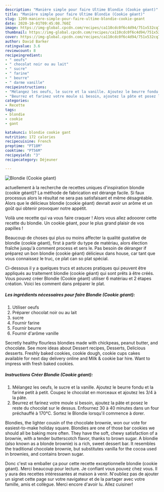 ```yaml
---
description: "Manière simple pour faire Ultime Blondie (Cookie géant)"
title: "Manière simple pour faire Ultime Blondie (Cookie géant)"
slug: 1209-maniere-simple-pour-faire-ultime-blondie-cookie-geant
date: 2020-10-01T09:45:08.760Z
image: https://img-global.cpcdn.com/recipes/ca110cdc0f6c4d94/751x532cq70/blondie-cookie-geant-photo-principale-de-la-recette.jpg
thumbnail: https://img-global.cpcdn.com/recipes/ca110cdc0f6c4d94/751x532cq70/blondie-cookie-geant-photo-principale-de-la-recette.jpg
cover: https://img-global.cpcdn.com/recipes/ca110cdc0f6c4d94/751x532cq70/blondie-cookie-geant-photo-principale-de-la-recette.jpg
author: David Barker
ratingvalue: 3.6
reviewcount: 8
recipeingredient:
- " oeufs"
- " chocolat noir ou au lait"
- " sucre"
- " farine"
- " beurre"
- " darme vanille"
recipeinstructions:
- "Mélangez les oeufs, le sucre et la vanille. Ajoutez le beurre fondu et la farine petit à petit. Coupez le chocolat en morceaux et ajoutez les 3/4 à la pâte."
- "Beurrez et farinez votre moule si besoin, ajoutez la pâte et posez le reste du chocolat sur le dessus. Enfournez 30 à 40 minutes dans un four préchauffé à 170°C. Sortez le Blondie lorsqu&#39;il commence à dorer."
categories:
- Recette
tags:
- blondie
- cookie
- gant

katakunci: blondie cookie gant 
nutrition: 172 calories
recipecuisine: French
preptime: "PT18M"
cooktime: "PT56M"
recipeyield: "3"
recipecategory: Déjeuner

---
```



![Blondie (Cookie géant)](https://img-global.cpcdn.com/recipes/ca110cdc0f6c4d94/751x532cq70/blondie-cookie-geant-photo-principale-de-la-recette.jpg)

actuellement à la recherche de recettes uniques d'inspiration blondie (cookie géant)? La méthode de fabrication est dérange facile. Si faux processus alors le résultat ne sera pas satisfaisant et même désagréable. Alors que le délicieux blondie (cookie géant) devrait avoir un arôme et un goût qui obtenir provoquer notre appétit.

Voilà une recette qui va vous faire craquer ! Alors vous allez adooorer cette recette du blondie. Un cookie géant, pour le plus grand plaisir de vos papilles !

Beaucoup de choses qui plus ou moins affecter la qualité gustative de blondie (cookie géant), first à partir du type de matériau, alors élection fraîche jusqu'à comment process et sers le. Pas besoin de déranger if préparez un bon blondie (cookie géant) délicieux dans house, car tant que vous connaissez le truc, ce plat can so plat spécial.


Ci-dessous il y a quelques trucs et astuces pratiques qui peuvent être appliqués au traitement blondie (cookie géant) qui sont prêts à être créés. Vous pouvez créer Blondie (Cookie géant) utiliser 6 matériau et 2 étapes création. Voici les comment dans préparer le plat.

<!--inarticleads1-->

##### Les ingrédients nécessaires pour faire Blondie (Cookie géant):

1. Utiliser  oeufs
1. Préparer  chocolat noir ou au lait
1.   sucre
1. Fournir  farine
1. Fournir  beurre
1. Fournir  d&#39;arôme vanille


Secretly healthy flourless blondies made with chickpeas, peanut butter, and chocolate. See more ideas about Dessert recipes, Desserts, Delicious desserts. Freshly baked cookies, cookie dough, cookie cups cakes available for next day delivery online and Milk &amp; cookie bar hire. Want to impress with fresh baked cookies. 

<!--inarticleads2-->

##### Instructions Créer Blondie (Cookie géant):

1. Mélangez les oeufs, le sucre et la vanille. Ajoutez le beurre fondu et la farine petit à petit. Coupez le chocolat en morceaux et ajoutez les 3/4 à la pâte.
1. Beurrez et farinez votre moule si besoin, ajoutez la pâte et posez le reste du chocolat sur le dessus. Enfournez 30 à 40 minutes dans un four préchauffé à 170°C. Sortez le Blondie lorsqu&#39;il commence à dorer.


Blondies, the lighter cousin of the chocolate brownie, won our vote for easiest-to-make holiday square. Blondies are one of those bar cookies we should all be baking more often. They have the soft, chewy satisfaction of a brownie, with a tender butterscotch flavor, thanks to brown sugar. A blondie (also known as a blonde brownie) is a rich, sweet dessert bar. It resembles the traditional chocolate brownie, but substitutes vanilla for the cocoa used in brownies, and contains brown sugar. 


Donc c'est va emballer ça pour cette recette exceptionnelle blondie (cookie géant). Merci beaucoup pour lecture. Je confiant vous pouvez chez vous. Il y aura des recettes  intéressantes at maison à venir. N'oubliez pas de ajouter un signet cette page sur votre navigateur et de la partager avec votre famille, amis et collègue. Merci encore d'avoir lu. Allez cuisiner!
